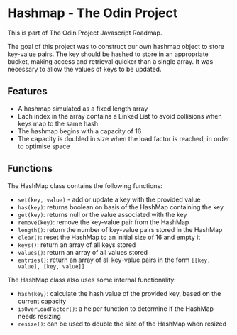# Hashmap - The Odin Project

This is part of The Odin Project Javascript Roadmap.

The goal of this project was to construct our own hashmap object to store key-value pairs. The key should be hashed to store in an appropriate bucket, making access and retrieval quicker than a single array. It was necessary to allow the values of keys to be updated.

## Features

* A hashmap simulated as a fixed length array
* Each index in the array contains a Linked List to avoid collisions when keys map to the same hash
* The hashmap begins with a capacity of 16
* The capacity is doubled in size when the load factor is reached, in order to optimise space

## Functions

The HashMap class contains the following functions:

* `set(key, value)` - add or update a key with the provided value
* `has(key)`: returns boolean on basis of the HashMap containing the key
* `get(key)`: returns null or the value associated with the key
* `remove(key)`: remove the key-value pair from the HashMap
* `length()`: return the number of key-value pairs stored in the HashMap
* `clear()`: reset the HashMap to an initial size of 16 and empty it
* `keys()`: return an array of all keys stored
* `values()`: return an array of all values stored
* `entries()`: return an array of all key-value pairs in the form `[[key, value], [key, value]]`

The HashMap class also uses some internal functionality:

* `hash(key)`: calculate the hash value of the provided key, based on the current capacity
* `isOverLoadFactor()`: a helper function to determine if the HashMap needs resizing
* `resize()`: can be used to double the size of the HashMap when resized
